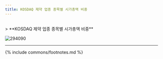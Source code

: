 ```yaml
---
title: KOSDAQ 제약 업종 종목별 시가총액 비중
---
```

<br>
> **KOSDAQ 제약 업종 종목별 시가총액 비중<a id="pie"></a>**

![294090](images/kosdaq_업종_제약_종목.png)

---
{% include commons/footnotes.md %}
